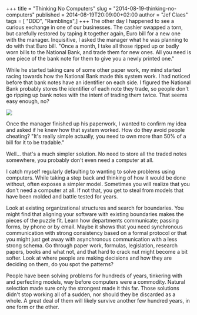 +++
title = "Thinking No Computers"
slug = "2014-08-19-thinking-no-computers"
published = 2014-08-19T20:09:00+02:00
author = "Jef Claes"
tags = [ "DDD", "Ramblings",]
+++
The other day I happened to see a curious exchange in one of our
businesses. The cashier swapped a torn, but carefully restored by taping
it together again, Euro bill for a new one with the manager.
Inquisitive, I asked the manager what he was planning to do with that
Euro bill. "Once a month, I take all those ripped up or badly worn bills
to the National Bank, and trade them for new ones. All you need is one
piece of the bank note for them to give you a newly printed one."  
  
While he started taking care of some other paper work, my mind started
racing towards how the National Bank made this system work. I had
noticed before that bank notes have an identifier on each side. I
figured the National Bank probably stores the identifier of each note
they trade, so people don't go ripping up bank notes with the intent of
trading them twice. That seems easy enough, no?  
  

[![](/post/images/thumbnails/2014-08-19-thinking-no-computers-Papernote.png)](/post/images/2014-08-19-thinking-no-computers-Papernote.png)

  
Once the manager finished up his paperwork, I wanted to confirm my idea
and asked if he knew how that system worked. How do they avoid people
cheating? "It's really simple actually, you need to own more than 50% of
a bill for it to be tradable."  
  
Well... that's a much simpler solution. No need to store all the traded
notes somewhere, you probably don't even need a computer at all.  
  
I catch myself regularly defaulting to wanting to solve problems using
computers. While taking a step back and thinking of how it would be done
without, often exposes a simpler model. Sometimes you will realize that
you don't need a computer at all. If not that, you get to steal from
models that have been molded and battle tested for years.  
  
Look at existing organizational structures and search for boundaries.
You might find that aligning your software with existing boundaries
makes the pieces of the puzzle fit. Learn how departments communicate;
passing forms, by phone or by email. Maybe it shows that you need
synchronous communication with strong consistency based on a formal
protocol or that you might just get away with asynchronous communication
with a less strong schema. Go through paper work, formulas, legislation,
research papers, books and what not, and that hard to crack nut might
become a bit softer. Look at where people are making decisions and how
they are deciding on them, do you spot the patterns?  
  
People have been solving problems for hundreds of years, tinkering with
and perfecting models, way before computers were a commodity. Natural
selection made sure only the strongest made it this far. Those solutions
didn't stop working all of a sudden, nor should they be discarded as a
whole. A great deal of them will likely survive another few hundred
years, in one form or the other.
